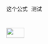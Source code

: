 这个公式<img src="/tex/332cc365a4987aacce0ead01b8bdcc0b.svg?invert_in_darkmode&sanitize=true" align=middle width=9.39498779999999pt height=14.15524440000002pt/>测试<p align="center"><img src="/tex/8dfa08d909b122145492276ec756f3fa.svg?invert_in_darkmode&sanitize=true" align=middle width=8.64922575pt height=10.2739725pt/></p>

<img src="/tex/1464edcd9a2eea08868c3f150f38ba3d.svg?invert_in_darkmode&sanitize=true" align=middle width=46.514371199999985pt height=26.76175259999998pt/>
